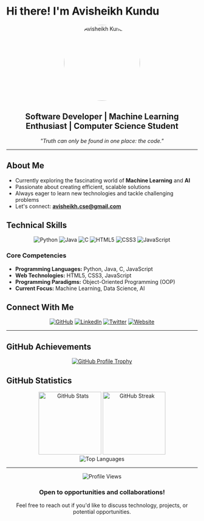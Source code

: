 ﻿# Hi there!  I'm Avisheikh Kundu

<div align="center">
  <img src="https://lh3.googleusercontent.com/a/ACg8ocJ9MXtuW4Hl2Dp9sHq-eMBhxT05AVj0J5DW81VO8syQk-U=s360-c-no" alt="Avisheikh Kundu" width="200" height="200" style="border-radius: 50%;">
</div>

<div align="center">
  <h2> Software Developer |  Machine Learning Enthusiast |  Computer Science Student</h2>
  <p><em>"Truth can only be found in one place: the code."</em></p>
</div>

---

##  About Me

-  Currently exploring the fascinating world of **Machine Learning** and **AI**
-  Passionate about creating efficient, scalable solutions
-  Always eager to learn new technologies and tackle challenging problems
-  Let's connect: **avisheikh.cse@gmail.com**

##  Technical Skills

<div align="center">

![Python](https://img.shields.io/badge/Python-3776AB?style=for-the-badge&logo=python&logoColor=white)
![Java](https://img.shields.io/badge/Java-ED8B00?style=for-the-badge&logo=openjdk&logoColor=white)
![C](https://img.shields.io/badge/C-00599C?style=for-the-badge&logo=c&logoColor=white)
![HTML5](https://img.shields.io/badge/HTML5-E34F26?style=for-the-badge&logo=html5&logoColor=white)
![CSS3](https://img.shields.io/badge/CSS3-1572B6?style=for-the-badge&logo=css3&logoColor=white)
![JavaScript](https://img.shields.io/badge/JavaScript-F7DF1E?style=for-the-badge&logo=javascript&logoColor=black)

</div>

###  Core Competencies
- **Programming Languages:** Python, Java, C, JavaScript
- **Web Technologies:** HTML5, CSS3, JavaScript
- **Programming Paradigms:** Object-Oriented Programming (OOP)
- **Current Focus:** Machine Learning, Data Science, AI

##  Connect With Me

<div align="center">

[![GitHub](https://img.shields.io/badge/GitHub-100000?style=for-the-badge&logo=github&logoColor=white)](https://github.com/AvisheikhKundu)
[![LinkedIn](https://img.shields.io/badge/LinkedIn-0077B5?style=for-the-badge&logo=linkedin&logoColor=white)](https://www.linkedin.com/in/avisheikhkundu/)
[![Twitter](https://img.shields.io/badge/Twitter-1DA1F2?style=for-the-badge&logo=twitter&logoColor=white)](https://twitter.com/AvisheikhKundu)
[![Website](https://img.shields.io/badge/Website-4285F4?style=for-the-badge&logo=google-chrome&logoColor=white)](https://sites.google.com/diu.edu.bd/avisheikh/home)

</div>

---

##  GitHub Achievements

<div align="center">
  
[![GitHub Profile Trophy](https://github-profile-trophy.vercel.app/?username=AvisheikhKundu&theme=algolia&no-frame=true&no-bg=false&margin-w=4&row=1)](https://github.com/ryo-ma/github-profile-trophy)

</div>

##  GitHub Statistics

<div align="center">
  <img src="https://github-readme-stats.vercel.app/api?username=AvisheikhKundu&show_icons=true&theme=algolia&hide_border=true&count_private=true" alt="GitHub Stats" height="165">
  <img src="https://github-readme-streak-stats.herokuapp.com/?user=AvisheikhKundu&theme=algolia&hide_border=true" alt="GitHub Streak" height="165">
</div>

<div align="center">
  <img src="https://github-readme-stats.vercel.app/api/top-langs/?username=AvisheikhKundu&layout=compact&theme=algolia&hide_border=true" alt="Top Languages">
</div>

---

<div align="center">
  <img src="https://komarev.com/ghpvc/?username=AvisheikhKundu&color=blueviolet&style=flat-square&label=Profile+Views" alt="Profile Views">
</div>

<div align="center">
  <h3> Open to opportunities and collaborations!</h3>
  <p>Feel free to reach out if you'd like to discuss technology, projects, or potential opportunities.</p>
</div>
